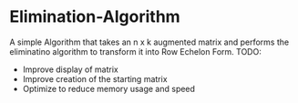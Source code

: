 # Elimination-Algorithm
A simple Algorithm that takes an n x k augmented matrix and performs the eliminatino algorithm to transform it into Row Echelon Form.
TODO:
- Improve display of matrix
- Improve creation of the starting matrix
- Optimize to reduce memory usage and speed
